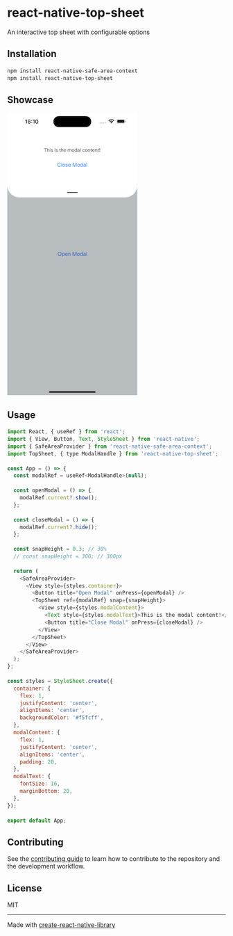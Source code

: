 # react-native-top-sheet

An interactive top sheet with configurable options

## Installation

```sh
npm install react-native-safe-area-context
npm install react-native-top-sheet
```

## Showcase

![Demo](./example/assets/simulator_screenshot.png)

## Usage

```js
import React, { useRef } from 'react';
import { View, Button, Text, StyleSheet } from 'react-native';
import { SafeAreaProvider } from 'react-native-safe-area-context';
import TopSheet, { type ModalHandle } from 'react-native-top-sheet';

const App = () => {
  const modalRef = useRef<ModalHandle>(null);

  const openModal = () => {
    modalRef.current?.show();
  };

  const closeModal = () => {
    modalRef.current?.hide();
  };

  const snapHeight = 0.3; // 30%
  // const snapHeight = 300; // 300px

  return (
    <SafeAreaProvider>
      <View style={styles.container}>
        <Button title="Open Modal" onPress={openModal} />
        <TopSheet ref={modalRef} snap={snapHeight}>
          <View style={styles.modalContent}>
            <Text style={styles.modalText}>This is the modal content!</Text>
            <Button title="Close Modal" onPress={closeModal} />
          </View>
        </TopSheet>
      </View>
    </SafeAreaProvider>
  );
};

const styles = StyleSheet.create({
  container: {
    flex: 1,
    justifyContent: 'center',
    alignItems: 'center',
    backgroundColor: '#f5fcff',
  },
  modalContent: {
    flex: 1,
    justifyContent: 'center',
    alignItems: 'center',
    padding: 20,
  },
  modalText: {
    fontSize: 16,
    marginBottom: 20,
  },
});

export default App;
```

## Contributing

See the [contributing guide](CONTRIBUTING.md) to learn how to contribute to the repository and the development workflow.

## License

MIT

---

Made with [create-react-native-library](https://github.com/callstack/react-native-builder-bob)
